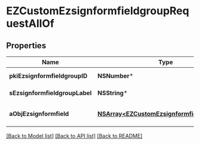 # EZCustomEzsignformfieldgroupRequestAllOf

## Properties
Name | Type | Description | Notes
------------ | ------------- | ------------- | -------------
**pkiEzsignformfieldgroupID** | **NSNumber*** | The unique ID of the Ezsignformfieldgroup | [optional] 
**sEzsignformfieldgroupLabel** | **NSString*** | The Label for the Ezsignformfieldgroup | [optional] 
**aObjEzsignformfield** | [**NSArray&lt;EZCustomEzsignformfieldRequest&gt;***](EZCustomEzsignformfieldRequest.md) | An array containing all the values to fill the Ezsignform. | 

[[Back to Model list]](../README.md#documentation-for-models) [[Back to API list]](../README.md#documentation-for-api-endpoints) [[Back to README]](../README.md)


